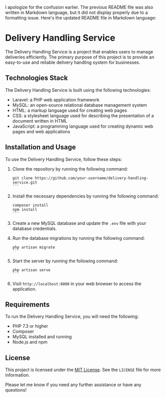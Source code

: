 I apologize for the confusion earlier. The previous README file was also written in Markdown language, but it did not display properly due to a formatting issue. Here's the updated README file in Markdown language:

# Delivery Handling Service

The Delivery Handling Service is a project that enables users to manage deliveries efficiently. The primary purpose of this project is to provide an easy-to-use and reliable delivery handling system for businesses.

## Technologies Stack

The Delivery Handling Service is built using the following technologies:

- Laravel: a PHP web application framework
- MySQL: an open-source relational database management system
- HTML: a markup language used for creating web pages
- CSS: a stylesheet language used for describing the presentation of a document written in HTML
- JavaScript: a programming language used for creating dynamic web pages and web applications

## Installation and Usage

To use the Delivery Handling Service, follow these steps:

1. Clone the repository by running the following command:

   ````
   git clone https://github.com/your-username/delivery-handling-service.git
   ```

2. Install the necessary dependencies by running the following command:

   ````
   composer install
   npm install
   ```

3. Create a new MySQL database and update the `.env` file with your database credentials.

4. Run the database migrations by running the following command:

   ````
   php artisan migrate
   ```

5. Start the server by running the following command:

   ````
   php artisan serve
   ```

6. Visit `http://localhost:8000` in your web browser to access the application.

## Requirements

To run the Delivery Handling Service, you will need the following:

- PHP 7.3 or higher
- Composer
- MySQL installed and running
- Node.js and npm

## License

This project is licensed under the [MIT License](https://opensource.org/licenses/MIT). See the `LICENSE` file for more information.

Please let me know if you need any further assistance or have any questions!
